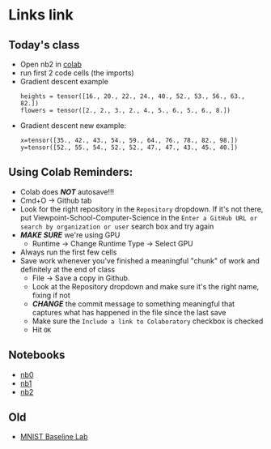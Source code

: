 # Links link
<base target="_blank">

## Today's class
* Open nb2 in [colab](https://colab.research.google.com)
* run first 2 code cells (the imports)
* Gradient descent example
    ```
    heights = tensor([16., 20., 22., 24., 40., 52., 53., 56., 63., 82.])
    flowers = tensor([2., 2., 3., 2., 4., 5., 6., 5., 6., 8.])
    ```
* Gradient descent new example:
    ```
    x=tensor([35., 42., 43., 54., 59., 64., 76., 78., 82., 98.])
    y=tensor([52., 55., 54., 52., 52., 47., 47., 43., 45., 40.])
    ```


## Using Colab Reminders:
* Colab does ***NOT*** autosave!!!
* Cmd+O -> Github tab
* Look for the right repository in the `Repository` dropdown. If it's not there, put Viewpoint-School-Computer-Science in the `Enter a GitHub URL or search by organization or user` search box and try again
* ***MAKE SURE*** we're using GPU
    - Runtime -> Change Runtime Type -> Select GPU
* Always run the first few cells
* Save work whenever you've finished a meaningful "chunk" of work and definitely at the end of class
    - File -> Save a copy in Github.
    - Look at the Repository dropdown and make sure it's the right name, fixing if not
    - ***CHANGE*** the commit message to something meaningful that captures what has happened in the file since the last save
    - Make sure the `Include a link to Colaboratory` checkbox is checked
    - Hit `OK`


## Notebooks
* [nb0](https://classroom.github.com/a/DF3J9551)
* [nb1](https://classroom.github.com/a/QpcoqLfc)
* [nb2](https://classroom.github.com/a/sm-T03pF)

## Old
* [MNIST Baseline Lab](files/MNIST%20Baseline%20Lab.md)